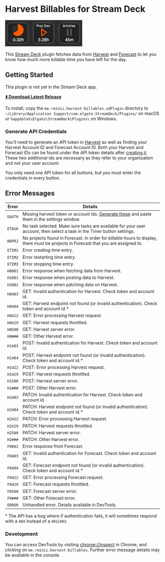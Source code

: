 # Harvest Billables for Stream Deck

![](docs/icons.png)

This [Stream Deck][stream-deck] plugin fetches data from [Harvest][harvest] and [Forecast][forecast]
to let you know how much more billable time you have left for the day.

## Getting Started

This plugin is not yet in the Stream Deck app.

**[:arrow_down: Download Latest Release](https://github.com/reiniiriarios/stream-deck-billables-harvest/releases/latest)**

To install, copy the `me.reinii.harvest-billables.sdPlugin` directory to
`~/Library/Application Support/com.elgato.StreamDeck/Plugins/` on macOS or
`%appdata%\Elgato\StreamDeck\Plugins\` on Windows.

### Generate API Credentials

You'll need to generate an API token in [Harvest][harvest-api] as well
as finding your Harvest Account ID and Forecast Account ID. Both your Harvest and Forecast IDs
can be found under the API token details after [creating it][harvest-api]. These two additional
ids are necessary as they refer to your organization and not your user account.

You only need one API token for all buttons, but you must enter the credentials in every button.

[stream-deck]: https://www.elgato.com/en/welcome-to-stream-deck
[harvest]: https://www.getharvest.com/
[forecast]: https://www.getharvest.com/forecast
[harvest-api]: https://id.getharvest.com/developers

## Error Messages

Error|Details
---|---
`EAUTH`|Missing harvest token or account ids. [Generate these][harvest-api] and paste them in the settings window.
`ETASK`|No task selected. Make sure tasks are available for your user account, then select a task in the Timer button settings.
`NOPRJ`|No projects found in Forecast. In order for billable hours to display, there must be projects in Forecast that you are assigned to.
`ETIM1`|Error creating time entry.
`ETIM2`|Error restarting time entry.
`ETIM3`|Error stopping time entry.
`H0001`|Error response when fetching data from Harvest.
`H1001`|Error response when posting data to Harvest.
`H2001`|Error response when patching data on Harvest.
`H0403`|GET: Invalid authentication for Harvest. Check token and account id.
`H0404`|GET: Harvest endpoint not found (or invalid authentication). Check token and account id.*
`H0422`|GET: Error processing Harvest request.
`H0429`|GET: Harvest requests throttled.
`H0500`|GET: Harvest server error.
`H0###`|GET: Other Harvest error.
`H1403`|POST: Invalid authentication for Harvest. Check token and account id.
`H1404`|POST: Harvest endpoint not found (or invalid authentication). Check token and account id.*
`H1422`|POST: Error processing Harvest request.
`H1429`|POST: Harvest requests throttled.
`H1500`|POST: Harvest server error.
`H1###`|POST: Other Harvest error.
`H2403`|PATCH: Invalid authentication for Harvest. Check token and account id.
`H2404`|PATCH: Harvest endpoint not found (or invalid authentication). Check token and account id.*
`H2422`|PATCH: Error processing Harvest request.
`H2429`|PATCH: Harvest requests throttled.
`H2500`|PATCH: Harvest server error.
`H2###`|PATCH: Other Harvest error.
`F0002`|Error response from Forecast.
`F0403`|GET: Invalid authentication for Forecast. Check token and account id.
`F0404`|GET: Forecast endpoint not found (or invalid authentication). Check token and account id.*
`F0422`|GET: Error processing Forecast request.
`F0429`|GET: Forecast requests throttled.
`F0500`|GET: Forecast server error.
`F0###`|GET: Other Forecast error.
`ERROR`|Unhandled error. Details available in DevTools.

\* The API has a bug where if authentication fails, it will sometimes respond
with a `404` instead of a `401`/`403`.

### Development

You can access DevTools by visiting [chrome://inspect](chrome://inspect) in Chrome, and clicking on `me.reinii.harvest-billables`. Further error message details may be available in the console.
